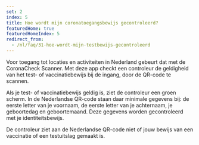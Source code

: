 ```yaml
---
set: 2
index: 5
title: Hoe wordt mijn coronatoegangsbewijs gecontroleerd?
featuredHome: true
featuredHomeIndex: 5
redirect_from: 
  - /nl/faq/31-hoe-wordt-mijn-testbewijs-gecontroleerd
---
```

Voor toegang tot locaties en activiteiten in Nederland gebeurt dat met de CoronaCheck Scanner. Met deze app checkt een controleur de geldigheid van het test- of vaccinatiebewijs bij de ingang, door de QR-code te scannen. 

Als je test- of vaccinatiebewijs geldig is, ziet de controleur een groen scherm. In de Nederlandse QR-code staan daar minimale gegevens bij: de eerste letter van je voornaam, de eerste letter van je achternaam, je geboortedag en geboortemaand. Deze gegevens worden gecontroleerd met je identiteitsbewijs. 

De controleur ziet aan de Nederlandse QR-code niet of jouw bewijs van een vaccinatie of een testuitslag gemaakt is.
